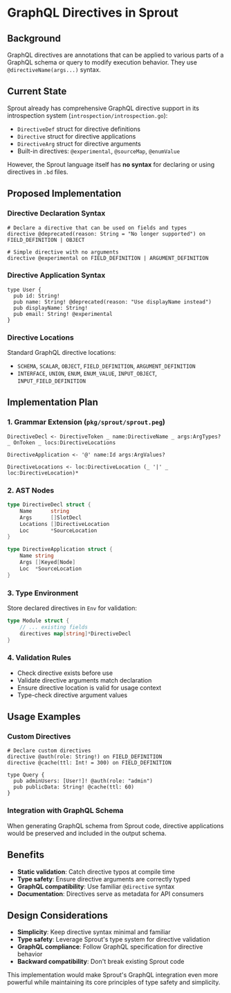 # GraphQL Directives in Sprout

## Background
GraphQL directives are annotations that can be applied to various parts of a GraphQL schema or query to modify execution behavior. They use `@directiveName(args...)` syntax.

## Current State
Sprout already has comprehensive GraphQL directive support in its introspection system (`introspection/introspection.go`):
- `DirectiveDef` struct for directive definitions
- `Directive` struct for directive applications  
- `DirectiveArg` struct for directive arguments
- Built-in directives: `@experimental`, `@sourceMap`, `@enumValue`

However, the Sprout language itself has **no syntax** for declaring or using directives in `.bd` files.

## Proposed Implementation

### Directive Declaration Syntax
```sprout
# Declare a directive that can be used on fields and types
directive @deprecated(reason: String = "No longer supported") on FIELD_DEFINITION | OBJECT

# Simple directive with no arguments
directive @experimental on FIELD_DEFINITION | ARGUMENT_DEFINITION
```

### Directive Application Syntax
```sprout
type User {
  pub id: String!
  pub name: String! @deprecated(reason: "Use displayName instead")
  pub displayName: String!
  pub email: String! @experimental
}
```

### Directive Locations
Standard GraphQL directive locations:
- `SCHEMA`, `SCALAR`, `OBJECT`, `FIELD_DEFINITION`, `ARGUMENT_DEFINITION`
- `INTERFACE`, `UNION`, `ENUM`, `ENUM_VALUE`, `INPUT_OBJECT`, `INPUT_FIELD_DEFINITION`

## Implementation Plan

### 1. Grammar Extension (`pkg/sprout/sprout.peg`)
```peg
DirectiveDecl <- DirectiveToken _ name:DirectiveName _ args:ArgTypes? _ OnToken _ locs:DirectiveLocations

DirectiveApplication <- '@' name:Id args:ArgValues?

DirectiveLocations <- loc:DirectiveLocation (_ '|' _ loc:DirectiveLocation)*
```

### 2. AST Nodes
```go
type DirectiveDecl struct {
    Name      string
    Args      []SlotDecl
    Locations []DirectiveLocation
    Loc       *SourceLocation
}

type DirectiveApplication struct {
    Name string
    Args []Keyed[Node]
    Loc  *SourceLocation
}
```

### 3. Type Environment
Store declared directives in `Env` for validation:
```go
type Module struct {
    // ... existing fields
    directives map[string]*DirectiveDecl
}
```

### 4. Validation Rules
- Check directive exists before use
- Validate directive arguments match declaration
- Ensure directive location is valid for usage context
- Type-check directive argument values

## Usage Examples

### Custom Directives
```sprout
# Declare custom directives
directive @auth(role: String!) on FIELD_DEFINITION
directive @cache(ttl: Int! = 300) on FIELD_DEFINITION

type Query {
  pub adminUsers: [User!]! @auth(role: "admin")
  pub publicData: String! @cache(ttl: 60)
}
```

### Integration with GraphQL Schema
When generating GraphQL schema from Sprout code, directive applications would be preserved and included in the output schema.

## Benefits
- **Static validation**: Catch directive typos at compile time
- **Type safety**: Ensure directive arguments are correctly typed
- **GraphQL compatibility**: Use familiar `@directive` syntax
- **Documentation**: Directives serve as metadata for API consumers

## Design Considerations
- **Simplicity**: Keep directive syntax minimal and familiar
- **Type safety**: Leverage Sprout's type system for directive validation
- **GraphQL compliance**: Follow GraphQL specification for directive behavior
- **Backward compatibility**: Don't break existing Sprout code

This implementation would make Sprout's GraphQL integration even more powerful while maintaining its core principles of type safety and simplicity.